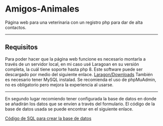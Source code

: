 # Amigos-Animales

Página web para una veterinaria con un registro php para dar de alta contactos.  

---

## Requisitos

Para poder hacer que la página web funcione es necesario montarla a través de un servidor local, en mi caso usé Laragoan en su versión completa, la cuál tiene soporte hasta php 8.
Este software puede ser descargado por medio del siguiente enlace. 
[Laragon/Downloads](https://laragon.org/download/index.html)
También es necesario tener MySQL instalad.
Se recomienda el uso de phpMuAdmin, no es obligatorio pero mejora la experiencia al usarse. 

---

En segundo lugar recomiendo tener configurada la base de datos en donde se añadirán los datos que se envíen a través del formulario.
El código de la base de datos usada se puede encontrar en el siguiente enlace. 

[Código de SQL para crear la base de datos](./assets/registros.sql)

